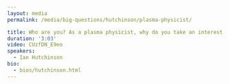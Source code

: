 ```yaml
---
layout: media
permalink: /media/big-questions/hutchinson/plasma-physicist/

title: Who are you? As a plasma physicist, why do you take an interest in theological questions?
duration: '3:03'
video: CUzfDN_E9eo
speakers:
  - Ian Hutchinson
bio:
  - bios/hutchinson.html
---
```

